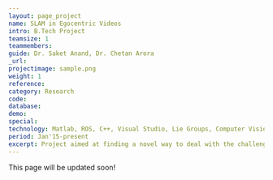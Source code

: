 ```yaml
---
layout: page_project
name: SLAM in Egocentric Videos
intro: B.Tech Project
teamsize: 1
teammembers: 
guide: Dr. Saket Anand, Dr. Chetan Arora
_url: 
projectimage: sample.png
weight: 1
reference: 
category: Research
code: 
database: 
demo: 
special: 
technology: Matlab, ROS, C++, Visual Studio, Lie Groups, Computer Vision
period: Jan'15-present
excerpt: Project aimed at finding a novel way to deal with the challenges of pose estimation in egocentric videos like frequent head movement and moving objects.
---
```

This page will be updated soon!